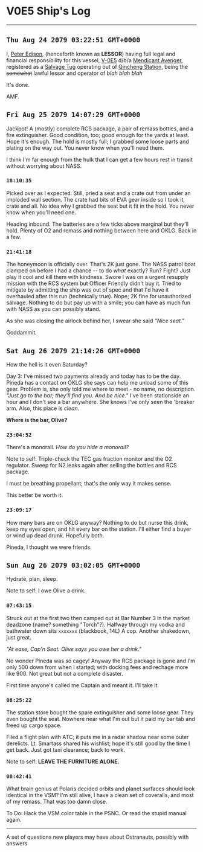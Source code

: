 # V0E5 Ship's Log
----
## `Thu Aug 24 2079 03:22:51 GMT+0000`

I, <ins>Peter Edison</ins>, (henceforth known as **LESSOR**) having full legal and financial responsibility for this vessel, <ins>V-0E5</ins> d/b/a <ins>Mendicant Avenger</ins>, registered as a <ins>Salvage Tug</ins> operating out of <ins>Qincheng Station</ins>, being the ~~somewhat~~ lawful lessor and operator of *blah blah blah*

It's done.

AMF.

## `Fri Aug 25 2079 14:07:29 GMT+0000`

Jackpot! A (mostly) complete RCS package, a pair of remass bottles, and a fire extinguisher. Good condition, too; good enough for the yards at least. Hope it's enough. The hold is mostly full; I grabbed some loose parts and plating on the way out. You never know when you'll need them.

I think I'm far enough from the hulk that I can get a few hours rest in transit without worrying about NASS.

### `18:10:35`

Picked over as I expected. Still, pried a seat and a crate out from under an imploded wall section. The crate had bits of EVA gear inside so I took it, crate and all. No idea why I grabbed the seat but it fit in the hold. You never know when you'll need one.

Heading inbound. The batteries are a few ticks above marginal but they'll hold. Plenty of O2 and remass and nothing between here and OKLG. Back in a few.

### `21:41:18`

The honeymoon is officially over. That's 2K just gone. The NASS patrol boat clamped on before I had a chance -- to do *what* exactly? Run? Fight? Just play it cool and kill them with kindness. Swore I was on a urgent resupply mission with the RCS system but Officer Friendly didn't buy it. Tried to mitigate by admitting the ship was out of spec and that I'd have it overhauled after this run (technically true). Nope; 2K fine for unauthorized salvage. Nothing to do but pay up with a smile; you can have as much fun with NASS as you can possibly stand.

As she was closing the airlock behind her, I swear she said *"Nice seat."*

Goddammit.

## `Sat Aug 26 2079 21:14:26 GMT+0000`

How the hell is it even Saturday?

Day 3: I've missed two payments already and today has to be the day. Pineda has a contact on OKLG she says can help me unload some of this gear. Problem is, she only told me where to meet - no name, no description. *"Just go to the bar; they'll find you. And be nice."* I've been stationside an hour and I don't see a bar anywhere. She knows I've only seen the 'breaker arm. Also, this place is *clean*.

__Where is the bar, Olive?__

### `23:04:52`

There's a monorail. *How do you hide a monorail?*

Note to self: Triple-check the TEC gas fraction monitor and the O2 regulator. Sweep for N2 leaks again after selling the bottles and RCS package.

I must be breathing propellant; that's the only way it makes sense.

This better be worth it.

### `23:09:17`

How many bars are on OKLG anyway? Nothing to do but nurse this drink, keep my eyes open, and hit every bar on the station. I'll either find a buyer or wind up dead drunk. Hopefully both.

Pineda, I thought we were friends.

## `Sun Aug 26 2079 03:02:05 GMT+0000`

Hydrate, plan, sleep.

Note to self: I owe Olive a drink.

### `07:43:15`

Struck out at the first two then camped out at Bar Number 3 in the market deadzone (name? something "Torch"?). Halfway through my vodka and bathwater down sits `xxxxxxx`  (blackbook, 14L) A cop. Another shakedown, just great.

  *"At ease, Cap'n Seat. Olive says you owe her a drink."*

No wonder Pineda was so cagey! Anyway the RCS package is gone and I'm only 500 down from when I started; with docking fees and rechage more like 900. Not great but not a complete disaster.

First time anyone's called me Captain and meant it. I'll take it.

### `08:25:22`

The station store bought the spare extinguisher and some loose gear. They even bought the seat. Nowhere near what I'm out but it paid my bar tab and freed up cargo space.

Filed a flight plan with ATC; it puts me in a radar shadow near some outer derelicts. Lt. Smartass shared his wishlist; hope it's still good by the time I get back. Just got taxi clearance; back to work.

Note to self: **LEAVE THE FURNITURE ALONE.**

### `08:42:41`

What brain genius at Polaris decided orbits and planet surfaces should look identical in the VSM? I'm still alive, I have a clean set of coveralls, and most of my remass. That was too damn close.

To Do: Hack the VSM color table in the PSNC. Or read the stupid manual again.

----
A set of questions new players may have about Ostranauts, possibly with answers
